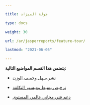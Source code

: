 ```yaml
---

title: جولة الميزات

type: docs

weight: 30

url: /ar/jasperreports/feature-tour/

lastmod: "2021-06-05"

---
```




**يتضمن هذا القسم المواضيع التالية:**



- [نشر سهل وخفيف الوزن](/pdf/ar/jasperreports/easy-and-lightweight-deployment/)

- [ترخيص بسيط وميسور التكلفة](/pdf/ar/jasperreports/simple-and-affordable-licensing/)

- [دعم فني مجاني عالمي المستوى](/pdf/ar/jasperreports/world-class-free-technical-support/)